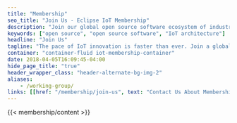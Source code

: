 ```yaml
---
title: "Membership"
seo_title: "Join Us - Eclipse IoT Membership"
description: "Join our global open source software ecosystem of industry leaders collaborating on a secure end-to-end IoT architecture"
keywords: ["open source", "open source software", "IoT architecture"]
headline: "Join Us"
tagline: "The pace of IoT innovation is faster than ever. Join a global ecosystem of industry leaders collaborating on an open end-to-end IoT architecture!"
container: "container-fluid iot-membership-container"
date: 2018-04-05T16:09:45-04:00
hide_page_title: "true"
header_wrapper_class: "header-alternate-bg-img-2"
aliases:
    - /working-group/
links: [[href: "/membership/join-us", text: "Contact Us About Membership"]]
---
```


{{< membership/content >}}